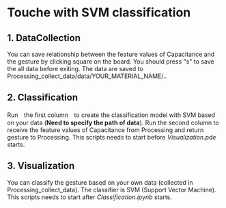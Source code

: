 # Touche with SVM classification

## 1. DataCollection
You can save relationship between the feature values of Capacitance and the gesture by clicking square on the board.
You should press "s" to save the all data before exiting.
The data are saved to Processing_collect_data/data/YOUR_MATERIAL_NAME/..

## 2. Classification
Run　the first column　to create the classification model with SVM based on your data (**Need to specify the path of data**).
Run the second column to receive the feature values of Capacitance from Processing and return gesture to Processing.
This scripts needs to start before *Visualization.pde* starts.

## 3. Visualization
You can classify the gesture based on your own data (collected in Processing_collect_data).
The classifier is SVM (Support Vector Machine).
This scripts needs to start after *Classification.ipynb* starts.
